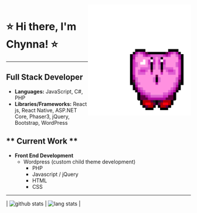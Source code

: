 <img align="right" style="height:300px" style="width:300px" style="margin-right:100px" alt="gif kirby" src="img/kirbyGif.gif"/>

# ⭐️ Hi there, I'm Chynna! ⭐️
------------------------------       

## **Full Stack Developer**
- **Languages:** JavaScript, C#, PHP
- **Libraries/Frameworks:** React js, React Native, ASP.NET Core, Phaser3, jQuery, Bootstrap, WordPress

## ** Current Work **
- **Front End Development**
  - Wordpress (custom child theme development)
    - PHP
    - Javascript / jQuery
    - HTML
    - CSS
---------------------------------  

| ![github stats](https://github-readme-stats.vercel.app/api?username=chynnalew&theme=radical&show_icons=true) | <img alt="lang stats" src="https://github-readme-stats.vercel.app/api/top-langs/?username=chynnalew&layout=compact&theme=radical"/> |
